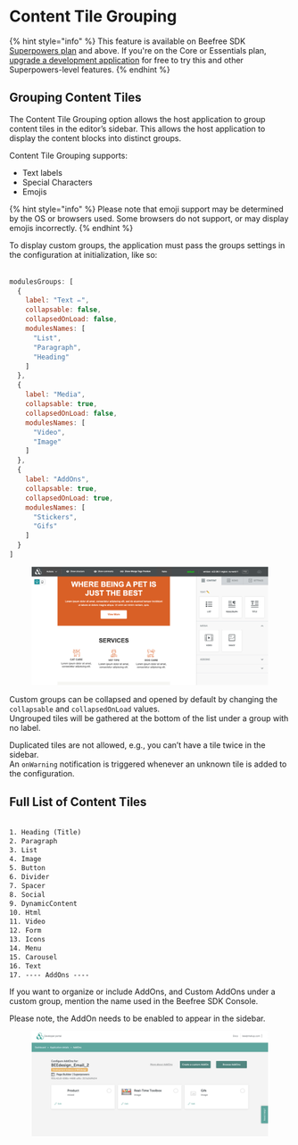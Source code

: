 # Content Tile Grouping

{% hint style="info" %}
This feature is available on Beefree SDK [Superpowers plan](https://dam.beefree.io/pluginpricing) and above. If you're on the Core or Essentials plan, [upgrade a development application](../readme/development-applications.md) for free to try this and other Superpowers-level features.
{% endhint %}

## Grouping Content Tiles <a href="#grouping-content-tiles" id="grouping-content-tiles"></a>

The Content Tile Grouping option allows the host application to group content tiles in the editor’s sidebar. This allows the host application to display the content blocks into distinct groups.

Content Tile Grouping supports:

* Text labels
* Special Characters
* Emojis

{% hint style="info" %}
Please note that emoji support may be determined by the OS or browsers used. Some browsers do not support, or may display emojis incorrectly.
{% endhint %}

To display custom groups, the application must pass the groups settings in the configuration at initialization, like so:

```javascript

modulesGroups: [
  {
    label: "Text ✏️",
    collapsable: false,
    collapsedOnLoad: false,
    modulesNames: [
      "List",
      "Paragraph",
      "Heading"
    ]
  },
  {
    label: "Media",
    collapsable: true,
    collapsedOnLoad: false,
    modulesNames: [
      "Video",
      "Image"
    ]
  },
  {
    label: "AddOns",
    collapsable: true,
    collapsedOnLoad: true,
    modulesNames: [
      "Stickers",
      "Gifs"
    ]
  }
]

```

<figure><img src="../.gitbook/assets/Screenshot-2022-09-29-at-12.40.43.png" alt=""><figcaption></figcaption></figure>

Custom groups can be collapsed and opened by default by changing the `collapsable` and `collapsedOnLoad` values.\
Ungrouped tiles will be gathered at the bottom of the list under a group with no label.

Duplicated tiles are not allowed, e.g., you can’t have a tile twice in the sidebar.\
An `onWarning` notification is triggered whenever an unknown tile is added to the configuration.

## Full List of Content Tiles <a href="#full-list-of-content-tiles" id="full-list-of-content-tiles"></a>

```

1. Heading (Title)
2. Paragraph
3. List
4. Image
5. Button
6. Divider
7. Spacer
8. Social
9. DynamicContent
10. Html
11. Video
12. Form
13. Icons
14. Menu
15. Carousel
16. Text
17. ---- AddOns ----

```

If you want to organize or include AddOns, and Custom AddOns under a custom group, mention the name used in the Beefree SDK Console.

Please note, the AddOn needs to be enabled to appear in the sidebar.

<figure><img src="../.gitbook/assets/2Screenshot-2022-09-29-at-13.56.41.png" alt=""><figcaption></figcaption></figure>
